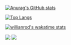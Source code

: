 [![Anurag's GitHub stats](https://github-readme-stats.vercel.app/api?username=dev-aly3n&show_icons=true&theme=nightowl)](https://github.com/anuraghazra/github-readme-stats)


[![Top Langs](https://github-readme-stats.vercel.app/api/top-langs/?username=dev-aly3n&hide=css&show_icons=true&theme=nightowl&langs_count=7)](https://github.com/anuraghazra/github-readme-stats)


[![willianrod's wakatime stats](https://github-readme-stats.vercel.app/api/wakatime?username=aly3n)](https://github.com/anuraghazra/github-readme-stats)

  <img align="center" src="https://github-readme-stats.vercel.app/api/top-langs/?username=dev-aly3n&hide=css&show_icons=true&theme=nightowl&langs_count=7" />
  <img align="center" src="https://github-readme-stats.vercel.app/api?username=dev-aly3n&show_icons=true&theme=nightowl" />
